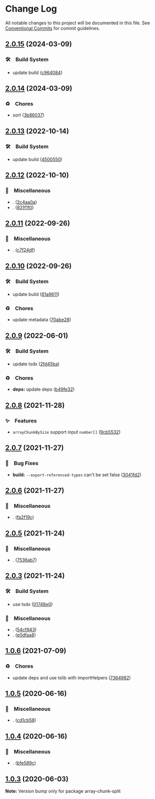 # Change Log

All notable changes to this project will be documented in this file.
See [Conventional Commits](https://conventionalcommits.org) for commit guidelines.

## [2.0.15](https://github.com/bluelovers/ws-array/compare/array-chunk-split@2.0.14...array-chunk-split@2.0.15) (2024-03-09)



### 🛠　Build System

* update build ([c964084](https://github.com/bluelovers/ws-array/commit/c9640844a4f036c809056e99ab93ed96816c5515))



## [2.0.14](https://github.com/bluelovers/ws-array/compare/array-chunk-split@2.0.13...array-chunk-split@2.0.14) (2024-03-09)



### ♻️　Chores

* sort ([3b86037](https://github.com/bluelovers/ws-array/commit/3b86037ba0ce9055b542950bc38a1729b71db770))



## [2.0.13](https://github.com/bluelovers/ws-array/compare/array-chunk-split@2.0.12...array-chunk-split@2.0.13) (2022-10-14)



### 🛠　Build System

* update build ([4500550](https://github.com/bluelovers/ws-array/commit/4500550b75e9bc51a3cf104530b2302c7e5e6d4c))



## [2.0.12](https://github.com/bluelovers/ws-array/compare/array-chunk-split@2.0.11...array-chunk-split@2.0.12) (2022-10-10)



### 🔖　Miscellaneous

* . ([2c4aa0a](https://github.com/bluelovers/ws-array/commit/2c4aa0ac4545a8f3be79a20835cb973690cfaac8))
* . ([831f1f0](https://github.com/bluelovers/ws-array/commit/831f1f044c4045a429ae27db3fdd0da144dcca75))



## [2.0.11](https://github.com/bluelovers/ws-array/compare/array-chunk-split@2.0.10...array-chunk-split@2.0.11) (2022-09-26)



### 🔖　Miscellaneous

* . ([c7f24df](https://github.com/bluelovers/ws-array/commit/c7f24dffc867f36fdb75f618fb3bebee05fa645c))



## [2.0.10](https://github.com/bluelovers/ws-array/compare/array-chunk-split@2.0.9...array-chunk-split@2.0.10) (2022-09-26)



### 🛠　Build System

* update build ([61a9611](https://github.com/bluelovers/ws-array/commit/61a9611a37b94abeaf48adb4b296c9e39560d494))


### ♻️　Chores

* update metadata ([70abe28](https://github.com/bluelovers/ws-array/commit/70abe28fffd0462a7627ad5709c5edf0bb07096d))



## [2.0.9](https://github.com/bluelovers/ws-array/compare/array-chunk-split@2.0.8...array-chunk-split@2.0.9) (2022-06-01)


### 🛠　Build System

* update tsdx ([2fd45ba](https://github.com/bluelovers/ws-array/commit/2fd45ba88a6190b28828eecff56a1d8152817ccb))


### ♻️　Chores

* **deps:** update deps ([b49fe32](https://github.com/bluelovers/ws-array/commit/b49fe32dd2967e3912a35f620ba7534097425a2a))





## [2.0.8](https://github.com/bluelovers/ws-array/compare/array-chunk-split@2.0.7...array-chunk-split@2.0.8) (2021-11-28)


### ✨　Features

* `arrayChunkBySize` support input `number[]` ([9cb5532](https://github.com/bluelovers/ws-array/commit/9cb5532e725dba4191412a3a16ec914413640229))





## [2.0.7](https://github.com/bluelovers/ws-array/compare/array-chunk-split@2.0.6...array-chunk-split@2.0.7) (2021-11-27)


### 🐛　Bug Fixes

* **build:** `--export-referenced-types` can't be set false ([3041fd2](https://github.com/bluelovers/ws-array/commit/3041fd20f3d144da0be68e89364f069576661ed5))





## [2.0.6](https://github.com/bluelovers/ws-array/compare/array-chunk-split@2.0.5...array-chunk-split@2.0.6) (2021-11-27)


### 🔖　Miscellaneous

* . ([fa2f19c](https://github.com/bluelovers/ws-array/commit/fa2f19c32ec97906ae387b9bf1c4c56f8d6d4a04))





## [2.0.5](https://github.com/bluelovers/ws-array/compare/array-chunk-split@2.0.3...array-chunk-split@2.0.5) (2021-11-24)


### 🔖　Miscellaneous

* . ([7536ab7](https://github.com/bluelovers/ws-array/commit/7536ab7df9edab42585ad83bb52051442408128b))





## [2.0.3](https://github.com/bluelovers/ws-array/compare/array-chunk-split@1.0.6...array-chunk-split@2.0.3) (2021-11-24)


### 🛠　Build System

* use tsdx ([01748e0](https://github.com/bluelovers/ws-array/commit/01748e0d43d4c36199119df1ecb1b17e61d7f10b))


### 🔖　Miscellaneous

* . ([54cf943](https://github.com/bluelovers/ws-array/commit/54cf943edbd7fa338a466e80e300c70dbaf9dc41))
* . ([e0dfaa8](https://github.com/bluelovers/ws-array/commit/e0dfaa8056e77ad2281fbae02e9dbee362cd4d08))





## [1.0.6](https://github.com/bluelovers/ws-array/compare/array-chunk-split@1.0.5...array-chunk-split@1.0.6) (2021-07-09)


### ♻️　Chores

* update deps and use tslib with importHelpers ([7364982](https://github.com/bluelovers/ws-array/commit/7364982d9e8ebff5dc9b9742f187e3dc5d216f38))





## [1.0.5](https://github.com/bluelovers/ws-array/compare/array-chunk-split@1.0.4...array-chunk-split@1.0.5) (2020-06-16)


### 🔖　Miscellaneous

* . ([cd1cb58](https://github.com/bluelovers/ws-array/commit/cd1cb580fb89d57cb3a5083e150d6fa56db316a0))





## [1.0.4](https://github.com/bluelovers/ws-array/compare/array-chunk-split@1.0.3...array-chunk-split@1.0.4) (2020-06-16)


### 🔖　Miscellaneous

* . ([bfe589c](https://github.com/bluelovers/ws-array/commit/bfe589c597da1f2968eeba1ed98e8f504c1e6b82))





## [1.0.3](https://github.com/bluelovers/ws-array/compare/array-chunk-split@1.0.2...array-chunk-split@1.0.3) (2020-06-03)

**Note:** Version bump only for package array-chunk-split
